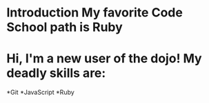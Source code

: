 Introduction
My favorite Code School path is Ruby
============
Hi, I'm a new user of the dojo!
My deadly skills are:
=====================
*Git
*JavaScript
*Ruby

